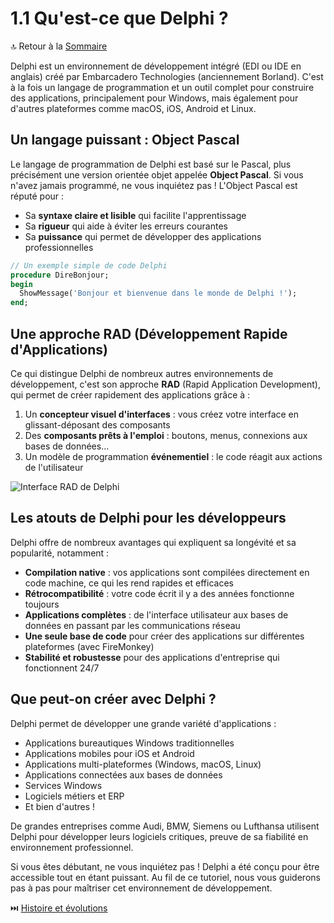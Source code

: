# 1.1 Qu'est-ce que Delphi ?

🔝 Retour à la [Sommaire](/SOMMAIRE.md)

Delphi est un environnement de développement intégré (EDI ou IDE en anglais) créé par Embarcadero Technologies (anciennement Borland). C'est à la fois un langage de programmation et un outil complet pour construire des applications, principalement pour Windows, mais également pour d'autres plateformes comme macOS, iOS, Android et Linux.

## Un langage puissant : Object Pascal

Le langage de programmation de Delphi est basé sur le Pascal, plus précisément une version orientée objet appelée **Object Pascal**. Si vous n'avez jamais programmé, ne vous inquiétez pas ! L'Object Pascal est réputé pour :

- Sa **syntaxe claire et lisible** qui facilite l'apprentissage
- Sa **rigueur** qui aide à éviter les erreurs courantes
- Sa **puissance** qui permet de développer des applications professionnelles

```pascal
// Un exemple simple de code Delphi
procedure DireBonjour;
begin
  ShowMessage('Bonjour et bienvenue dans le monde de Delphi !');
end;
```

## Une approche RAD (Développement Rapide d'Applications)

Ce qui distingue Delphi de nombreux autres environnements de développement, c'est son approche **RAD** (Rapid Application Development), qui permet de créer rapidement des applications grâce à :

1. Un **concepteur visuel d'interfaces** : vous créez votre interface en glissant-déposant des composants
2. Des **composants prêts à l'emploi** : boutons, menus, connexions aux bases de données...
3. Un modèle de programmation **événementiel** : le code réagit aux actions de l'utilisateur

![Interface RAD de Delphi](https://placeholder.com/wp-content/uploads/2018/10/placeholder.com-logo1.png)

## Les atouts de Delphi pour les développeurs

Delphi offre de nombreux avantages qui expliquent sa longévité et sa popularité, notamment :

- **Compilation native** : vos applications sont compilées directement en code machine, ce qui les rend rapides et efficaces
- **Rétrocompatibilité** : votre code écrit il y a des années fonctionne toujours
- **Applications complètes** : de l'interface utilisateur aux bases de données en passant par les communications réseau
- **Une seule base de code** pour créer des applications sur différentes plateformes (avec FireMonkey)
- **Stabilité et robustesse** pour des applications d'entreprise qui fonctionnent 24/7

## Que peut-on créer avec Delphi ?

Delphi permet de développer une grande variété d'applications :

- Applications bureautiques Windows traditionnelles
- Applications mobiles pour iOS et Android
- Applications multi-plateformes (Windows, macOS, Linux)
- Applications connectées aux bases de données
- Services Windows
- Logiciels métiers et ERP
- Et bien d'autres !

De grandes entreprises comme Audi, BMW, Siemens ou Lufthansa utilisent Delphi pour développer leurs logiciels critiques, preuve de sa fiabilité en environnement professionnel.

Si vous êtes débutant, ne vous inquiétez pas ! Delphi a été conçu pour être accessible tout en étant puissant. Au fil de ce tutoriel, nous vous guiderons pas à pas pour maîtriser cet environnement de développement.

⏭️ [Histoire et évolutions](/01-introduction-a-delphi/02-histoire-et-evolutions.md)
